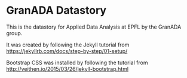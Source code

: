 # GranADA Datastory

This is the datastory for Applied Data Analysis at EPFL by the GranADA group.

It was created by following the Jekyll tutorial from <https://jekyllrb.com/docs/step-by-step/01-setup/>

Bootstrap CSS was installed by following the tutorial from <http://veithen.io/2015/03/26/jekyll-bootstrap.html>
